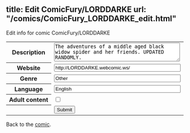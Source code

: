 title: Edit ComicFury/LORDDARKE
url: "/comics/ComicFury_LORDDARKE_edit.html"
---
Edit info for comic ComicFury/LORDDARKE

<form name="comic" action="http://gaepostmail.appspot.com/comic/" method="post">
<table class="comicinfo">
<tr>
<th>Description</th><td><textarea name="description" cols="40" rows="3">The adventures of a middle aged black widow spider and her friends. UPDATED RANDOMLY.</textarea></td>
</tr>
<tr>
<th>Website</th><td><input type="text" name="url" value="http://LORDDARKE.webcomic.ws/" size="40"/></td>
</tr>
<tr>
<th>Genre</th><td><input type="text" name="genre" value="Other" size="40"/></td>
</tr>
<tr>
<th>Language</th><td><input type="text" name="language" value="English" size="40"/></td>
</tr>
<tr>
<th>Adult content</th><td><input type="checkbox" name="adult" value="adult" /></td>
</tr>
<tr>
<th></th><td>
<input type="hidden" name="comic" value="ComicFury_LORDDARKE" />
<input type="submit" name="submit" value="Submit" />
</td>
</tr>
</table>
</form>

Back to the [comic](ComicFury_LORDDARKE.html).
